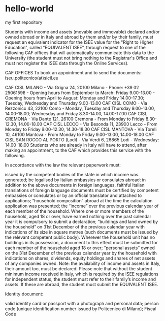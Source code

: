 # hello-world
my first repository


Students with income and assets (movable and immovable) declared and/or owned abroad or in Italy and abroad by them and/or by their family, must request an equivalent indicator for the ISEE value for the "Right to Higher Education", called “EQUIVALENT ISEE”, through request to one of the following CAF offices that will automatically communicate this data to the University (the student must not bring nothing to the Registrar's Office and must not register the ISEE data through the Online Services).

CAF OFFICES
To book an appointment and to send the documents:
iseu.politecnico(at)sicil.eu 

CAF CISL MILANO - Via Grigna 24, 20100 Milano - Phone: +39 02 25061598 - Opening hours from September to March: Friday 9.00-13.00 - Opening hours from April to August: Monday and Friday 14.00-17.30; Tuesday, Wednesday and Thursday 9.00-13.00
CAF CISL COMO - Via Rezzonico 43, 22100 Como - Monday, Tuesday and Thursday 9.00-13.00, 14.00-18.00; Wednesday and Friday 8.30-14.00, 14.00-17.00
CAF CISL CREMONA - Via Dante 121, 26100 Cremona - From Monday to Friday 8.30-12.30, 14.00-18.00
CAF CISL LECCO - Via Besonda 11, 23900 Lecco - From Monday to Friday 9.00-12.30, 14.30-18.30
CAF CISL MANTOVA - Via Torelli 10, 46100 Mantova - From Monday to Friday 9.00-13.00, 14.00-18.00
CAF CISL SAN ROCCO AL PORTO (Lodi) - Via Verdi 6, 26865 Lodi - Wednesday: 14.00-18.00
Students who are already in Italy will have to attend, after making an appointment, to the CAF which provides this service with the following.

In accordance with the law the relevant paperwork must:

issued by the competent bodies of the state in which income was generated;
be legalised by Italian embassies or consulates abroad;
in addition to the above documents in foreign languages, faithful Italian translations of foreign language documents must be certified by competent embassies or consulates or by an official translator and attached to applications;
“household composition” abroad at the time the calculation application was presented;
the “income” over the previous calendar year of each member of the household. Where one or more members of the household, aged 18 or over, have earned nothing over the past calendar year it is compulsory to submit a declaration;
“buildings and land owned by the household” on 31st December of the previous calendar year with indications of its size in square metres (such documents must be issued by the relevant competent public body). Wherever the household unit has no buildings in its possession, a document to this effect must be submitted for each member of the household aged 18 or over;
“personal assets” owned on the 31st December of the previous calendar year by the household with indications on shares, dividends, equity holdings and shares of net assets of any companies owned.
Note: the availability of income and assets in Italy, their amount too, must be declared. Please note that without the student minimum income received in Italy, which is required by the ISEE regulations for independent status, the student must refer to their family’s income and assets. If these are abroad, the student must submit the EQUIVALENT ISEE.

Identity document:

valid identity card or passport with a photograph and personal data;
person code (unique identification number issued by Politecnico di Milano);
Fiscal Code
